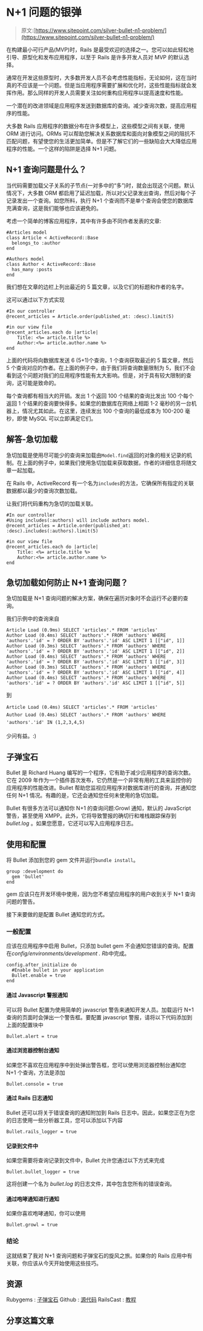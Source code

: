 # N+1 问题的银弹

> 原文:[https://www.sitepoint.com/silver-bullet-n1-problem/](https://www.sitepoint.com/silver-bullet-n1-problem/)

在构建最小可行产品(MVP)时，Rails 是最受欢迎的选择之一。您可以如此轻松地引导、原型化和发布应用程序，以至于 Rails 是许多开发人员对 MVP 的默认选择。

通常在开发这些原型时，大多数开发人员不会考虑性能指标，无论如何，这在当时真的不应该是一个问题。但是当应用程序需要扩展和优化时，这些性能指标就会发挥作用。那么同样的开发人员需要关注如何重构应用程序以提高速度和性能。

一个潜在的改进领域是应用程序发送到数据库的查询。减少查询次数，提高应用程序的性能。

大多数 Rails 应用程序的数据分布在许多模型上，这些模型之间有关联，使用 ORM 进行访问。ORMs 可以帮助您解决关系数据库和面向对象模型之间的阻抗不匹配问题，有望使您的生活更加简单。但是不了解它们的一些缺陷会大大降低应用程序的性能。一个这样的陷阱是选择 N+1 问题。

## N+1 查询问题是什么？

当代码需要加载父子关系的子节点(一对多中的“多”)时，就会出现这个问题。默认情况下，大多数 ORM 都启用了延迟加载，所以对父记录发出查询，然后对每个子记录发出一个查询。如您所料，执行 N+1 个查询而不是单个查询会使您的数据库充满查询，这是我们能够也应该避免的。

考虑一个简单的博客应用程序，其中有许多由不同作者发表的文章:

```
#Articles model
class Article < ActiveRecord::Base
  belongs_to :author
end

#Authors model
class Author < ActiveRecord::Base
  has_many :posts
end
```

我们想在文章的边栏上列出最近的 5 篇文章，以及它们的标题和作者的名字。

这可以通过以下方式实现

```
#In our controller
@recent_articles = Article.order(published_at: :desc).limit(5)

#in our view file
@recent_articles.each do |article|
    Title: <%= article.title %> 
    Author:<%= article.author.name %>
end
```

上面的代码将向数据库发送 6 (5+1)个查询，1 个查询获取最近的 5 篇文章，然后 5 个查询对应的作者。在上面的例子中，由于我们将查询数量限制为 5，我们不会看到这个问题对我们的应用程序性能有太大影响。但是，对于具有较大限制的查询，这可能是致命的。

每个查询都有相当大的开销。发出 1 个返回 100 个结果的查询比发出 100 个每个返回 1 个结果的查询要快得多。如果您的数据库在网络上相距 1-2 毫秒的另一台机器上，情况尤其如此。在这里，连续发出 100 个查询的最低成本为 100-200 毫秒，即使 MySQL 可以立即满足它们。

## 解答-急切加载

急切加载是使用尽可能少的查询来加载由`Model.find`返回的对象的相关记录的机制。在上面的例子中，如果我们使用急切加载来获取数据，作者的详细信息将随文章一起加载。

在 Rails 中，ActiveRecord 有一个名为`includes`的方法，它确保所有指定的关联数据都以最少的查询次数加载。

让我们将代码重构为急切的加载关联。

```
#In our controller
#Using includes(:authors) will include authors model.
@recent_articles = Article.order(published_at: :desc).includes(:authors).limit(5)

#in our view file
@recent_articles.each do |article|
    Title: <%= article.title %> 
    Author:<%= article.author.name %>
end
```

## 急切加载如何防止 N+1 查询问题？

急切加载是 N+1 查询问题的解决方案，确保在遍历对象时不会运行不必要的查询。

我们示例中的查询来自

```
Article Load (0.9ms) SELECT 'articles'.* FROM 'articles'
Author Load (0.4ms) SELECT 'authors'.* FROM 'authors' WHERE 'authors'.'id' = ? ORDER BY 'authors'.'id' ASC LIMIT 1 [["id", 1]]
Author Load (0.3ms) SELECT 'authors'.* FROM 'authors' WHERE 'authors'.'id' = ? ORDER BY 'authors'.'id' ASC LIMIT 1 [["id", 2]]
Author Load (0.4ms) SELECT 'authors'.* FROM 'authors' WHERE 'authors'.'id' = ? ORDER BY 'authors'.'id' ASC LIMIT 1 [["id", 3]]
Author Load (0.3ms) SELECT 'authors'.* FROM 'authors' WHERE 'authors'.'id' = ? ORDER BY 'authors'.'id' ASC LIMIT 1 [["id", 4]]    
Author Load (0.4ms) SELECT 'authors'.* FROM 'authors' WHERE 'authors'.'id' = ? ORDER BY 'authors'.'id' ASC LIMIT 1 [["id", 5]]
```

到

```
Article Load (0.4ms) SELECT 'articles'.* FROM 'articles'
Author Load (0.4ms) SELECT 'authors'.* FROM 'authors' WHERE 'authors'.'id' IN (1,2,3,4,5)
```

少问有益。:)

## 子弹宝石

Bullet 是 Richard Huang 编写的一个程序，它有助于减少应用程序的查询次数。它在 2009 年作为一个插件首次发布，它仍然是一个非常有用的工具来监控你的应用程序的性能改进。Bullet 帮助您监视应用程序对数据库进行的查询，并通知您任何 N+1 情况。有趣的是，它还会通知您任何未使用的急切加载。

Bullet 有很多方法可以通知你 N+1 的查询问题:Growl 通知，默认的 JavaScript 警告，甚至使用 XMPP。此外，它将导致警报的确切行和堆栈跟踪保存到 *bullet.log* 。如果您愿意，它还可以写入应用程序日志。

## 使用和配置

将 Bullet 添加到您的 gem 文件并运行`bundle install`。

```
group :development do
  gem 'bullet'
end
```

gem 应该只在开发环境中使用，因为您不希望应用程序的用户收到关于 N+1 查询问题的警告。

接下来要做的是配置 Bullet 通知您的方式。

### 一般配置

应该在应用程序中启用 Bullet，只添加 bullet gem 不会通知您错误的查询。配置在*config/environments/development . Rb*中完成。

```
config.after_initialize do
  #Enable bullet in your application
  Bullet.enable = true
end
```

#### 通过 Javascript 警报通知

可以将 Bullet 配置为使用简单的 javascript 警告来通知开发人员。加载运行 N+1 查询的页面时会弹出一个警告框。要配置 javascript 警报，请将以下代码添加到上面的配置块中

```
Bullet.alert = true
```

#### 通过浏览器控制台通知

如果您不喜欢在应用程序中到处弹出警告框，您可以使用浏览器控制台通知您 N+1 个查询，方法是添加

```
Bullet.console = true
```

#### 通过 Rails 日志通知

Bullet 还可以将关于错误查询的通知附加到 Rails 日志中。因此，如果您正在为您的日志使用一些分析器工具，您可以添加以下内容

```
Bullet.rails_logger = true
```

#### 记录到文件中

如果您需要将查询记录到文件中，Bullet 允许您通过以下方式来完成

```
Bullet.bullet_logger = true
```

这将创建一个名为 *bullet.log* 的日志文件，其中包含您所有的错误查询。

#### 通过咆哮通知进行通知

如果你喜欢咆哮通知，你可以使用

```
Bullet.growl = true
```

### 结论

这就结束了我对 N+1 查询问题和子弹宝石的旋风之旅。如果你的 Rails 应用中有关联，你应该从今天开始使用这些技巧。

## 资源

Rubygems : [子弹宝石](http://rubygems.org/gems/bullet)
Github : [源代码](http://github.com/flyerhzm/bullet)
RailsCast : [教程](http://railscasts.com/episodes/372-bullet)

## 分享这篇文章
